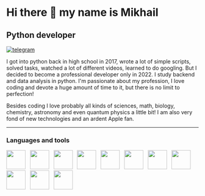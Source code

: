 Hi there 👋 my name is Mikhail
===============================

Python developer
----------------
<a href="https://t.me/mikhailcode">
<img src="https://img.shields.io/badge/telegram-blue?style=for-the- badge&logo=telegram&logoColor=white" alt="telegram"/> </a>

I got into python back in high school in 2017, wrote a lot of simple scripts, solved tasks, watched a lot of different videos, learned to do googling. But I decided to become a professional developer only in 2022. I study backend and data analysis in python. I'm passionate about my profession, I love coding and devote a huge amount of time to it, but there is no limit to perfection!

Besides coding I love probably all kinds of sciences, math, biology, chemistry, astronomy and even quantum physics a little bit! I am also very fond of new technologies and an ardent Apple fan. 

------------

### Languages and tools <br>
<img src="https://cdn.jsdelivr.net/gh/devicons/devicon/icons/python/python-original.svg" width=50 height=50/> &nbsp;
<img src="https://cdn.jsdelivr.net/gh/devicons/devicon/icons/django/django-plain.svg" width=50 height=50 /> &nbsp;
<img src="https://cdn.jsdelivr.net/gh/devicons/devicon/icons/fastapi/fastapi-original.svg" width=50 height=50 /> &nbsp;
<img src="https://cdn.jsdelivr.net/gh/devicons/devicon/icons/flask/flask-original.svg" width=50 height=50 /> &nbsp;
<img src="https://cdn.jsdelivr.net/gh/devicons/devicon/icons/html5/html5-original.svg" width=50 height=50 /> &nbsp;
<img src="https://cdn.jsdelivr.net/gh/devicons/devicon/icons/css3/css3-original.svg" width=50 height=50 /> &nbsp;
<img src="https://cdn.jsdelivr.net/gh/devicons/devicon/icons/docker/docker-original.svg" width=50 height=50 /> &nbsp;
<img src="https://cdn.jsdelivr.net/gh/devicons/devicon/icons/nginx/nginx-original.svg" width=50 height=50 /> &nbsp;
<img src="https://cdn.jsdelivr.net/gh/devicons/devicon/icons/postgresql/postgresql-plain-wordmark.svg" width=50 height=50/> &nbsp;
<img src="https://cdn.jsdelivr.net/gh/devicons/devicon/icons/linux/linux-original.svg" width=50 height=50 /> &nbsp;
<img src="https://cdn.jsdelivr.net/gh/devicons/devicon/icons/git/git-original.svg" width=50 height=50 /> &nbsp;

<br>
